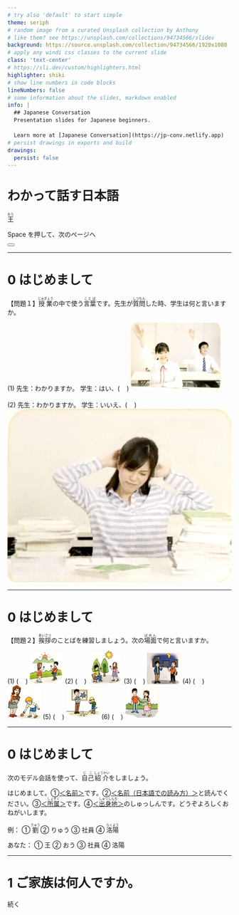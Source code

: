 ```yaml
---
# try also 'default' to start simple
theme: seriph
# random image from a curated Unsplash collection by Anthony
# like them? see https://unsplash.com/collections/94734566/slidev
background: https://source.unsplash.com/collection/94734566/1920x1080
# apply any windi css classes to the current slide
class: 'text-center'
# https://sli.dev/custom/highlighters.html
highlighter: shiki
# show line numbers in code blocks
lineNumbers: false
# some information about the slides, markdown enabled
info: |
  ## Japanese Conversation
  Presentation slides for Japanese beginners.

  Learn more at [Japanese Conversation](https://jp-conv.netlify.app)
# persist drawings in exports and build
drawings:
  persist: false
---
```


# わかって話す日本語

<ruby>王<rt>おう</rt></ruby>

<div class="pt-12">
  <span @click="$slidev.nav.next" class="px-2 py-1 rounded cursor-pointer" hover="bg-white bg-opacity-10">
    Space を押して、次のページへ <carbon:arrow-right class="inline"/>
  </span>
</div>

<div class="abs-br m-6 flex gap-2">
  <button @click="$slidev.nav.openInEditor()" title="Open in Editor" class="text-xl icon-btn opacity-50 !border-none !hover:text-white">
    <carbon:edit />
  </button>
  <a href="https://github.com/jyboy/japanese_conversation" target="_blank" alt="GitHub"
    class="text-xl icon-btn opacity-50 !border-none !hover:text-white">
    <carbon-logo-github />
  </a>
</div>

---

# 0 はじめまして

【問題１】<ruby>授業<rt>じゅぎょう</rt></ruby>の中で使う<ruby>言葉<rt>ことば</rt></ruby>です。先生が<ruby>質問<rt>しつもん</rt></ruby>した時、学生は何と言いますか。

<div class="grid grid-cols-2">
<div>
(1)
先生：わかりますか。
学生：はい、(&nbsp;&nbsp;&nbsp;&nbsp;)

<img src="images/0-1-1.jpg" style="max-width: 40%" />
</div>
<br />
<div>
(2)
先生：わかりますか。
学生：いいえ、(&nbsp;&nbsp;&nbsp;&nbsp;)

<img src="images/0-1-2.jpg" />
</div>
</div>

---

# 0 はじめまして

【問題２】<ruby>挨拶<rt>あいさつ</rt></ruby>のことばを練習しましょう。次の<ruby>場面<rt>ばめん</rt></ruby>で何と言いますか。

<div class="grid grid-cols-2">
(1) (&nbsp;&nbsp;&nbsp;&nbsp;)
<img src="images/0-2-1.jpg" style="max-width: 15%" />
(2) (&nbsp;&nbsp;&nbsp;&nbsp;)
<img src="images/0-2-2.jpg" style="max-width: 15%" />
(3) (&nbsp;&nbsp;&nbsp;&nbsp;)
<img src="images/0-2-3.jpg" style="max-width: 15%" />
(4) (&nbsp;&nbsp;&nbsp;&nbsp;)
<img src="images/0-2-4.jpg" style="max-width: 15%" />
(5) (&nbsp;&nbsp;&nbsp;&nbsp;)
<img src="images/0-2-5.jpg" style="max-width: 15%" />
(6) (&nbsp;&nbsp;&nbsp;&nbsp;)
<img src="images/0-2-6.jpg" style="max-width: 15%" />
</div>

---

# 0 はじめまして

次のモデル会話を使って、<ruby>自己<rt>じこ</rt></ruby><ruby>紹介<rt>しょうかい</rt></ruby>をしましょう。

はじめまして。①<u>＜名前＞</u>です。②<u>＜名前（日本語での読み方）＞</u>と読んでください。③<u>＜<ruby>所属<rt>しょぞく</rt></ruby>＞</u>です。④<u>＜<ruby>出身地<rt>しゅっしんち</rt></ruby>＞</u>のしゅっしんです。どうぞよろしくおねがいします。

例：
① <ruby>劉<rt>りゅう</rt></ruby>
② りゅう
③ 社員
④ <ruby>洛陽<rt>らくよう</rt></ruby>

あなた：
① 王
② おう
③ 社員
④ 洛陽

---

# 1 ご家族は何人ですか。

続く
